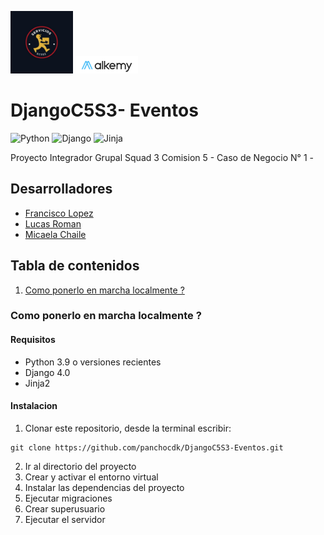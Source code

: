 <p float="left">
<img src="static\img\logo1.jpg" width="100"/>
<img src="static\img\descarga.png" width="100" />
</p>

# DjangoC5S3- Eventos

![Python](https://img.shields.io/badge/Python-3.9-blue?style=plastic&logo=python)
![Django](https://img.shields.io/badge/Django-4.0-green?style=plastic&logo=django)
![Jinja](https://img.shields.io/badge/Jinja2-2.0-red?style=plastic&logo=jinja)

Proyecto Integrador Grupal Squad 3 Comision 5 - Caso de Negocio N° 1  - 
## Desarrolladores
* [Francisco Lopez](https://github.com/panchocdk)
* [Lucas Roman](https://github.com/lucasromanh)
* [Micaela Chaile](https://github.com/micachailee)

## Tabla de contenidos
1.  [Como ponerlo en marcha localmente ?](#como-ponerlo-en-marcha-localmentecomo-ponerlo-en-)

### Como ponerlo en marcha localmente ? 

#### Requisitos
* Python 3.9 o versiones recientes
* Django 4.0
* Jinja2
#### Instalacion
1.  Clonar este repositorio, desde la terminal escribir:
```
git clone https://github.com/panchocdk/DjangoC5S3-Eventos.git

```
2.  Ir al directorio del proyecto
3.  Crear y activar el entorno virtual
4.  Instalar las dependencias del proyecto
5.  Ejecutar migraciones
6. Crear superusuario
7. Ejecutar el servidor 


 
